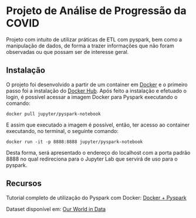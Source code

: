 # Projeto de Análise de Progressão da COVID

Projeto com intuito de utilizar práticas de ETL com pyspark, bem como a manipulação de dados, de forma a trazer informações que não foram observadas ou que possam ser de interesse geral.

## Instalação

O projeto foi desenvolvido a partir de um container em [Docker](https://www.docker.com/resources/what-container) e o primeiro passo foi a instalação do [Docker Hub](https://hub.docker.com/). 
Após feito a instalação e efetuado o login, é possível acessar a imagem Docker para Pyspark executando o comando:

```
docker pull jupyter/pyspark-notebook
```

E assim que executado a imagem é possível, então, ter acesso ao container executando, no terminal, o seguinte comando:

```
docker run -it -p 8888:8888 jupyter/pyspark-notebook
```

Desta forma, será apresentado o endereço do localhost com a porta padrão 8888 no qual redireciona para o Jupyter Lab que servirá de uso para o pyspark.

## Recursos

Tutorial completo de utilização do Pyspark com Docker: [Docker + Pyspark](https://medium.com/@chris.sfreitas10/how-to-use-pyspark-and-jupyter-notebook-with-docker-bb89f04ca895)

Dataset disponível em: [Our World in Data](https://ourworldindata.org/explorers/coronavirus-data-explorer?facet=none&Metric=Confirmed+deaths&Interval=7-day+rolling+average&Relative+to+Population=true&Color+by+test+positivity=false&country=~AFG)
